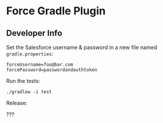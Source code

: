 # Force Gradle Plugin


## Developer Info

Set the Salesforce username & password in a new file named `gradle.properties`:

    forceUsername=foo@bar.com
    forcePassword=passwordandauthtoken

Run the tests:

    ./gradlew -i test

Release:

???